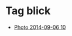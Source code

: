 <!--
title: Tag blick
date: 2020-06-28T14:49:39.737Z
tags:
-->
# Tag blick

 * [Photo 2014-09-06 10](96776409567.md)